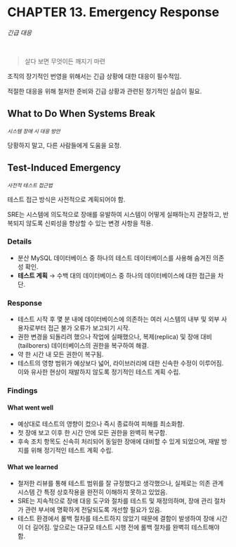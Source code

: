 # CHAPTER 13. Emergency Response

<i>긴급 대응</i>

<br>

> 살다 보면 무엇이든 깨지기 마련

조직의 장기적인 번영을 위해서는 긴급 상황에 대한 대응이 필수적임.

적절한 대응을 위해 철저한 준비와 긴급 상황과 관련된 정기적인 실습이 필요.

## What to Do When Systems Break

<small><i>시스템 장애 시 대응 방안</i></small>

당황하지 말고, 다른 사람들에게 도움을 요청.

## Test-Induced Emergency

<small><i>사전적 테스트 접근법</i></small>

테스트 접근 방식은 사전적으로 계획되어야 함.

SRE는 시스템에 의도적으로 장애를 유발하여 시스템이 어떻게 실패하는지 관찰하고, 
반복되지 않도록 신뢰성을 향상할 수 있는 변경 사항을 적용.

### Details

- 분산 MySQL 데이터베이스 중 하나의 테스트 데이터베이스를 사용해 숨겨진 의존성 확인.
- **테스트 계획** → 수백 대의 데이터베이스 중 하나의 데이터베이스에 대한 접근을 차단.

### Response

- 테스트 시작 후 몇 분 내에 데이터베이스에 의존하는 여러 시스템의 내부 및 외부 사용자로부터 접근 불가 오류가 보고되기 시작.
- 권한 변경을 되돌리려 했으나 작업에 실패했으나, 복제(replica) 및 장애 대비(tailborers) 데이터베이스의 권한을 복구하여 해결.
- 약 한 시간 내 모든 권한이 복구됨.
- 테스트의 영향 범위가 예상보다 넓어, 라이브러리에 대한 신속한 수정이 이루어짐. 이와 유사한 현상이 재발하지 않도록 정기적인 테스트 계획 수립.

### Findings

#### What went well

- 예상대로 테스트의 영향이 컸으나 즉시 종료하여 피해를 최소화함.
- 첫 장애 보고 이후 한 시간 안에 모든 권한을 완벽히 복구함.
- 후속 조치 항목도 신속히 처리되어 동일한 장애에 대비할 수 있게 되었으며, 재발 방지를 위해 정기적인 테스트 계획 수립.

#### What we learned

- 철저한 리뷰를 통해 테스트 범위를 잘 규정했다고 생각했으나, 실제로는 의존 관계 시스템 간 특정 상호작용을 완전히 이해하지 못하고 있었음.
- SRE는 지속적으로 장애 대응 도구와 절차를 테스트 및 재정의하며, 장애 관리 절차가 관련 부서에 명확하게 전달되도록 개선할 필요가 있음.
- 테스트 환경에서 롤백 절차를 테스트하지 않았기 때문에 결함이 발생하여 장애 시간이 더 길어짐. 앞으로는 대규모 테스트 시행 전에 롤백 절차를 완벽히 테스트해야 함.


<br><br>
